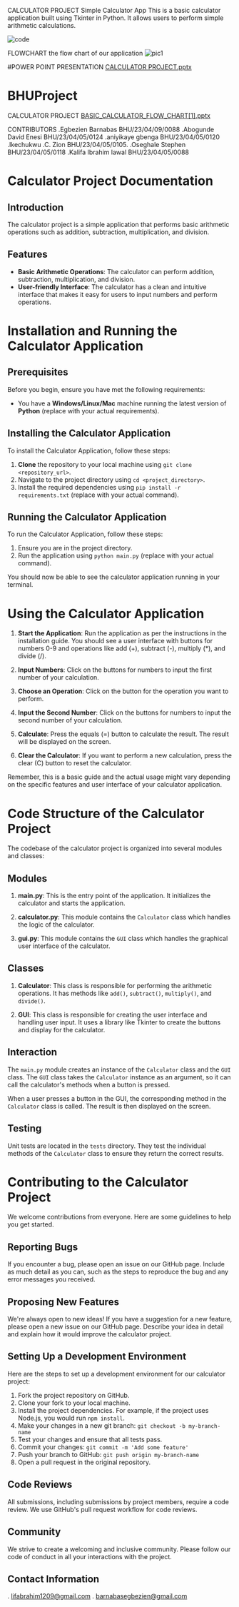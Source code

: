 CALCULATOR PROJECT
Simple Calculator App
This is a basic calculator application built using Tkinter in Python. It allows users to perform simple arithmetic calculations.

![code](https://github.com/AbeEgbezien06/BHUProject/assets/159530711/8d1909de-15d2-4174-8c21-51b2dfbb0cb1)

FLOWCHART
the flow chart of our application
![pic1](https://github.com/AbeEgbezien06/BHUProject/assets/159142023/1a2a505e-b923-4ffe-ba90-d8f08f4ed57d)

#POWER POINT PRESENTATION
[CALCULATOR PROJECT.pptx](https://github.com/AbeEgbezien06/BHUProject/files/14229627/CALCULATOR.PROJECT.pptx)


# BHUProject
CALCULATOR PROJECT
[BASIC_CALCULATOR_FLOW_CHART[1].pptx](https://github.com/AbeEgbezien06/BHUProject/files/14229604/BASIC_CALCULATOR_FLOW_CHART.1.pptx)


CONTRIBUTORS
.Egbezien Barnabas	BHU/23/04/09/0088
.Abogunde David Enesi	BHU/23/04/05/0124
.aniyikaye gbenga 	BHU/23/04/05/0120
.Ikechukwu .C. Zion	BHU/23/04/05/0105.
.Oseghale Stephen	BHU/23/04/05/0118
.Kalifa Ibrahim lawal	BHU/23/04/05/0088 

# Calculator Project Documentation

## Introduction
The calculator project is a simple application that performs basic arithmetic operations such as addition, subtraction, multiplication, and division.

## Features
- **Basic Arithmetic Operations**: The calculator can perform addition, subtraction, multiplication, and division.
- **User-friendly Interface**: The calculator has a clean and intuitive interface that makes it easy for users to input numbers and perform operations.

# Installation and Running the Calculator Application

## Prerequisites
Before you begin, ensure you have met the following requirements:
* You have a **Windows/Linux/Mac** machine running the latest version of **Python** (replace with your actual requirements).

## Installing the Calculator Application
To install the Calculator Application, follow these steps:

1. **Clone** the repository to your local machine using `git clone <repository_url>`.
2. Navigate to the project directory using `cd <project_directory>`.
3. Install the required dependencies using `pip install -r requirements.txt` (replace with your actual command).

## Running the Calculator Application
To run the Calculator Application, follow these steps:

1. Ensure you are in the project directory.
2. Run the application using `python main.py` (replace with your actual command).

You should now be able to see the calculator application running in your terminal.






# Using the Calculator Application

1. **Start the Application**: Run the application as per the instructions in the installation guide. You should see a user interface with buttons for numbers 0-9 and operations like add (+), subtract (-), multiply (*), and divide (/).

2. **Input Numbers**: Click on the buttons for numbers to input the first number of your calculation.

3. **Choose an Operation**: Click on the button for the operation you want to perform.

4. **Input the Second Number**: Click on the buttons for numbers to input the second number of your calculation.

5. **Calculate**: Press the equals (=) button to calculate the result. The result will be displayed on the screen.

6. **Clear the Calculator**: If you want to perform a new calculation, press the clear (C) button to reset the calculator.

Remember, this is a basic guide and the actual usage might vary depending on the specific features and user interface of your calculator application.







# Code Structure of the Calculator Project

The codebase of the calculator project is organized into several modules and classes:

## Modules

1. **main.py**: This is the entry point of the application. It initializes the calculator and starts the application.

2. **calculator.py**: This module contains the `Calculator` class which handles the logic of the calculator.

3. **gui.py**: This module contains the `GUI` class which handles the graphical user interface of the calculator.

## Classes

1. **Calculator**: This class is responsible for performing the arithmetic operations. It has methods like `add()`, `subtract()`, `multiply()`, and `divide()`.

2. **GUI**: This class is responsible for creating the user interface and handling user input. It uses a library like Tkinter to create the buttons and display for the calculator.

## Interaction

The `main.py` module creates an instance of the `Calculator` class and the `GUI` class. The `GUI` class takes the `Calculator` instance as an argument, so it can call the calculator's methods when a button is pressed.

When a user presses a button in the GUI, the corresponding method in the `Calculator` class is called. The result is then displayed on the screen.

## Testing

Unit tests are located in the `tests` directory. They test the individual methods of the `Calculator` class to ensure they return the correct results.






# Contributing to the Calculator Project

We welcome contributions from everyone. Here are some guidelines to help you get started.

## Reporting Bugs
If you encounter a bug, please open an issue on our GitHub page. Include as much detail as you can, such as the steps to reproduce the bug and any error messages you received.

## Proposing New Features
We're always open to new ideas! If you have a suggestion for a new feature, please open a new issue on our GitHub page. Describe your idea in detail and explain how it would improve the calculator project.

## Setting Up a Development Environment
Here are the steps to set up a development environment for our calculator project:

1. Fork the project repository on GitHub.
2. Clone your fork to your local machine.
3. Install the project dependencies. For example, if the project uses Node.js, you would run `npm install`.
4. Make your changes in a new git branch: `git checkout -b my-branch-name`
5. Test your changes and ensure that all tests pass.
6. Commit your changes: `git commit -m 'Add some feature'`
7. Push your branch to GitHub: `git push origin my-branch-name`
8. Open a pull request in the original repository.

## Code Reviews
All submissions, including submissions by project members, require a code review. We use GitHub's pull request workflow for code reviews.

## Community
We strive to create a welcoming and inclusive community. Please follow our code of conduct in all your interactions with the project.



## Contact Information
  . lifabrahim1209@gmail.com
  . barnabasegbezien@gmail.com

